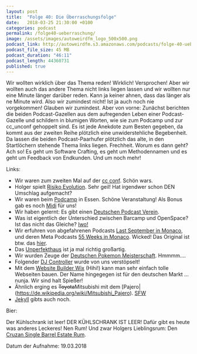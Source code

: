 ```yaml
---
layout: post
title:  "Folge 40: Die Überraschungsfolge"
date:   2018-03-25 21:30:00 +0100
categories: podcast
permalink: /folge40-ueberraschung/
image: /assets/images/autoweirdfm_logo_500x500.png
podcast_link: http://autoweirdfm.s3.amazonaws.com/podcasts/folge-40-ueberraschungsfolge.mp3
podcast_file_size: 45 MB
podcast_duration: "46:11"
podcast_length: 44360731
published: true
---
```

Wir wollten wirklich über das Thema reden! Wirklich! Versprochen! Aber wir wollten auch das andere Thema nicht links liegen lassen und wir wollten nur eine Minute länger darüber reden. Kann ja keiner ahnen, dass das länger als ne Minute wird. Also wir zumindest nicht! Ist ja auch noch nie vorgekommen! Glauben wir zumindest.
Aber von vorne:
Zunächst berichten die beiden Podcast-Gazellen aus dem aufregenden Leben einer Podcast-Gazelle und schildern in blumigen Worten, wie sie zum Podcamp und zur cc_unconf gehoppelt sind. Es ist jede Anekdote zum Besten gegeben, da kommt aus der zweiten Reihe plötzlich eine unwiderstehliche Begebenheit. Da lassen die beiden Podcast-Paarhufer plötzlich das alte, in den Startlöchern stehende Thema links liegen. Frechheit.
Worum es dann geht? Ach so! Es geht um Software Crafting, es geht um Methodennamen und es geht um Feedback von Endkunden. Und um noch mehr! 

Links:

- Wir waren zum zweiten Mal auf der [cc conf](https://www.codecentric.de/2018/03/22/2-codecentric-unconference-je-mehr-desto-besser/). Schön wars.
- Holger spielt [Risiko Evolution](https://www.spieletest.at/gesellschaftsspiel/3621/Risiko-Evolution). Sehr geil! Hat irgendwer schon DEN Umschlag aufgemacht?
- Wir waren beim [Podcamp](http://podcamp.de/) in Essen. Schöne Veranstaltung! Als Bonus gab es noch [Midi](https://twitter.com/holgerGP/status/972480392350576641) für uns!
- Wir haben gelernt: Es gibt einen [Deutschen Podcast Verein](http://podcastverein.de/).
- Was ist eigentlich der Unterschied zwischen Barcamp und OpenSpace? Ist das nicht das Gleiche? [Iwo!](http://pm-praxis.de/2015/04/barcamp-und-open-space-was-ist-der-unterschied/)
- Wir erfuhren von abgefahrenen Podcasts [Last September in Monaco](https://soundcloud.com/lsim), und deren Meta Podcasts [55 Weeks in Monaco](https://soundcloud.com/50-weeks-in-monaco). Wicked! Das Original ist btw. das [hier](http://www.worstideaofalltime.com/).
- Das [Unperfekthaus](https://www.unperfekthaus.de/) ist ja mal richtig großartig.
- Wir wurden Zeuge der [Deutschen Pokemon Meisterschaft](https://www.unperfekthaus.de/projekte/team-calyptus). Hmmmm....
- Folgender [DJ Controller](https://www.musicstore.de/de_DE/EUR/Behringer-CMD-PL-1-Deck-Based-MIDI-Module/art-DJE0004644-000) wurde von uns verstöpselt! 
- Mit dem [Website Builder Wix](https://de.wix.com/) (Hihi!) kann man sehr einfach tolle Webseiten bauen. Der Name hingegegen ist für den deutschen Markt ... nunja. Wir sind halt Spießer!
- Ähnlich erging es <del>Toyota</del>Mitsubishi mit dem [Pajero|(https://de.wikipedia.org/wiki/Mitsubishi_Pajero). [SFW](https://www.n-tv.de/auto/Unterwegs-im-Scheisshaufen-article5547956.html)
- [Jekyll](https://jekyllrb.com/) gibts auch noch.


Bier:

Der Kühlschrank ist leer! DER KÜHLSCHRANK IST LEER!
Dafür gibt es heute was anderes Leckeres! Nen Rum!
Und zwar Holgers Lieblingsrum: Den 
[Cruzan Single Barrel Estate Rum](http://thefatrumpirate.com/cruzan-single-barrel-estate-rum).


Datum der Aufnahme: 19.03.2018

